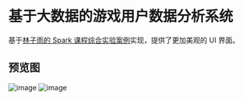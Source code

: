 # 基于大数据的游戏用户数据分析系统
基于[林子雨的 Spark 课程综合实验案例](http://dblab.xmu.edu.cn/post/8116/)实现，提供了更加美观的 UI 界面。
## 预览图
![image](https://user-images.githubusercontent.com/45156493/208053616-cec63f29-a363-43d7-8bc0-ec2ec2040c67.png)
![image](https://user-images.githubusercontent.com/45156493/208053751-73fc4347-a7d8-48d2-a643-ce88b3acc878.png)
